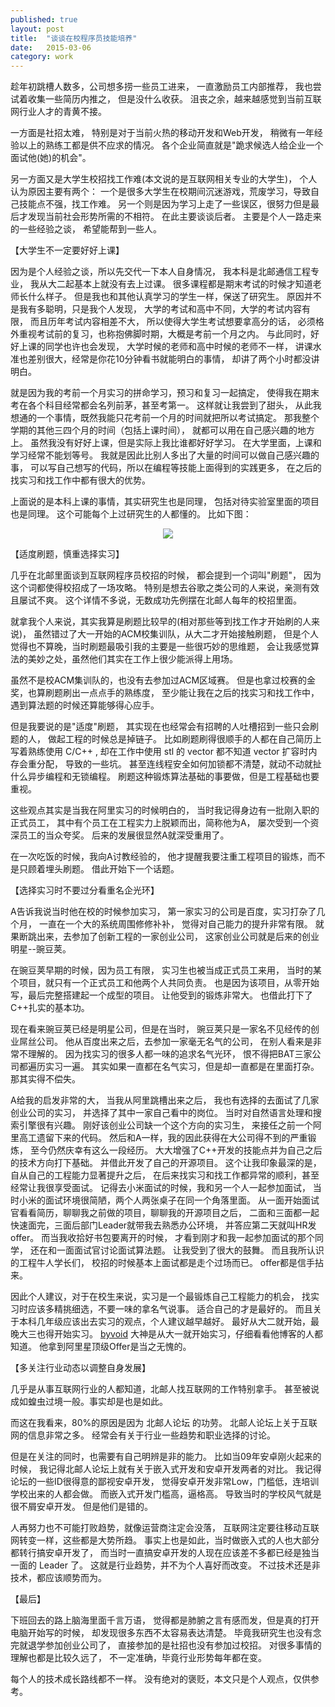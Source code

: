 ```yaml
---
published: true
layout: post
title:  "谈谈在校程序员技能培养"
date:   2015-03-06
category: work
---
```


趁年初跳槽人数多，公司想多捞一些员工进来，
一直激励员工内部推荐，
我也尝试着收集一些简历内推之，
但是没什么收获。
沮丧之余，越来越感觉到当前互联网行业人才的青黄不接。

一方面是社招太难，
特别是对于当前火热的移动开发和Web开发，
稍微有一年经验以上的熟练工都是供不应求的情况。
各个企业简直就是"跪求候选人给企业一个面试他(她)的机会"。

另一方面又是大学生校招找工作难(本文说的是互联网相关专业的大学生)，
个人认为原因主要有两个：
一个是很多大学生在校期间沉迷游戏，荒废学习，导致自己技能点不强，找工作难。
另一个则是因为学习上走了一些误区，很努力但是最后才发现当前社会形势所需的不相符。
在此主要谈谈后者。
主要是个人一路走来的一些经验之谈，
希望能帮到一些人。

【大学生不一定要好好上课】

因为是个人经验之谈，所以先交代一下本人自身情况，
我本科是北邮通信工程专业，
我从大二起基本上就没有去上过课。
很多课程都是期末考试的时候才知道老师长什么样子。
但是我也和其他认真学习的学生一样，保送了研究生。
原因并不是我有多聪明，只是我个人发现，
大学的考试和高中不同，大学的考试内容有限，
而且历年考试内容相差不大，
所以使得大学生考试想要拿高分的话，
必须格外重视考试前的复习，也称抱佛脚时期，大概是考前一个月之内。
与此同时，好好上课的同学也许也会发现，
大学时候的老师和高中时候的老师不一样，
讲课水准也差别很大，经常是你花10分钟看书就能明白的事情，
却讲了两个小时都没讲明白。

就是因为我的考前一个月实习的拼命学习，预习和复习一起搞定，
使得我在期末考在各个科目经常都会名列前茅，甚至考第一。
这样就让我尝到了甜头，
从此我想通的一个事情，既然我能只花考前一个月的时间就把所以考试搞定。
那我整个学期的其他三四个月的时间（包括上课时间），
就都可以用在自己感兴趣的地方上。
虽然我没有好好上课，但是实际上我比谁都好好学习。
在大学里面，上课和学习经常不能划等号。
我就是因此比别人多出了大量的时间可以做自己感兴趣的事，
可以写自己想写的代码，所以在编程等技能上面得到的实践更多，
在之后的找实习和找工作中都有很大的优势。

上面说的是本科上课的事情，其实研究生也是同理，
包括对待实验室里面的项目也是同理。
这个可能每个上过研究生的人都懂的。
比如下图：

<center>
<img src="http://images.yanyiwu.com/nothingworkandnooneknowwhy.jpg" class="photo"></img>
</center>

【适度刷题，慎重选择实习】

几乎在北邮里面谈到互联网程序员校招的时候，
都会提到一个词叫"刷题"，
因为这个词都使得校招成了一场攻略。
特别是想去谷歌之类公司的人来说，亲测有效且屡试不爽。
这个详情不多说，无数成功先例摆在北邮人每年的校招里面。

就拿我个人来说，其实我算是刷题比较早的(相对那些等到找工作才开始刷的人来说)，
虽然错过了大一开始的ACM校集训队，从大二才开始接触刷题，
但是个人觉得也不算晚，当时刷题最吸引我的主要是一些很巧妙的思维题，
会让我感觉算法的美妙之处，虽然他们其实在工作上很少能派得上用场。

虽然不是校ACM集训队的，也没有去参加过ACM区域赛。
但是也拿过校赛的金奖，也算刷题刷出一点点手的熟练度，
至少能让我在之后的找实习和找工作中，遇到算法题的时候还算能够得心应手。

但是我要说的是"适度"刷题，
其实现在也经常会有招聘的人吐槽招到一些只会刷题的人，
做起工程的时候总是掉链子。
比如刷题刷得很顺手的人都在自己简历上写着熟练使用 C/C++ ,
却在工作中使用 stl 的 vector 都不知道 vector 扩容时内存会重分配，
导致的一些坑。
甚至连线程安全如何加锁都不清楚，就动不动就扯什么异步编程和无锁编程。
刷题这种锻炼算法基础的事要做，但是工程基础也要重视。

这些观点其实是当我在阿里实习的时候明白的，
当时我记得身边有一批刚入职的正式员工，
其中有个员工在工程实力上脱颖而出，简称他为A，
屡次受到一个资深员工的当众夸奖。
后来的发展很显然A就深受重用了。

在一次吃饭的时候，我向A讨教经验的，
他才提醒我要注重工程项目的锻炼，而不是只顾着埋头刷题。
借此开始下一个话题。

【选择实习时不要过分看重名企光环】

A告诉我说当时他在校的时候参加实习，
第一家实习的公司是百度，实习打杂了几个月，
一直在一个大的系统周围修修补补，
觉得对自己能力的提升非常有限。
就果断跳出来，去参加了创新工程的一家创业公司，
这家创业公司就是后来的创业明星--豌豆荚。

在豌豆荚早期的时候，因为员工有限，
实习生也被当成正式员工来用，
当时的某个项目，就只有一个正式员工和他两个人共同负责。
也是因为该项目，从零开始写，最后完整搭建起一个成型的项目。
让他受到的锻炼非常大。
也借此打下了C++扎实的基本功。

现在看来豌豆荚已经是明星公司，但是在当时，
豌豆荚只是一家名不见经传的创业屌丝公司。
他从百度出来之后，去参加一家毫无名气的公司，
在别人看来是非常不理解的。
因为找实习的很多人都一味的追求名气光环，
恨不得把BAT三家公司都遍历实习一遍。
其实如果一直都在名气实习，但是却一直都是在里面打杂。
那其实得不偿失。

A给我的启发非常的大，
当我从阿里跳槽出来之后，
我也有选择的去面试了几家创业公司的实习，
并选择了其中一家自己看中的岗位。
当时对自然语言处理和搜索引擎很有兴趣。
刚好该创业公司缺一个这个方向的实习生，
来接任之前一个阿里高工遗留下来的代码。
然后和A一样，我的因此获得在大公司得不到的严重锻炼，
至今仍然庆幸有这么一段经历。
大大增强了C++开发的技能点并为自己之后的技术方向打下基础。
并借此开发了自己的开源项目。
这个让我印象最深的是，自从自己的工程能力显著提升之后，
在后来找实习和找工作都异常的顺利，甚至经常让我很享受面试。
记得去小米面试的时候，我和另一个人一起参加面试，
当时小米的面试环境很简陋，两个人两张桌子在同一个角落里面。
从一面开始面试官看看简历，聊聊我之前做的项目，聊聊我的开源项目之后，
二面和三面都一起快速面完，三面后部门Leader就带我去熟悉办公环境，
并答应第二天就叫HR发offer。
而当我收拾好书包要离开的时候，
才看到刚才和我一起参加面试的那个同学，
还在和一面面试官讨论面试算法题。
让我受到了很大的鼓舞。
而且我所认识的工程牛人学长们，
校招的时候基本上面试都是走个过场而已。
offer都是信手拈来。

因此个人建议，对于在校生来说，实习是一个最锻炼自己工程能力的机会，
找实习时应该多精挑细选，不要一味的拿名气说事。
适合自己的才是最好的。
而且关于本科几年级应该出去实习的观点，个人建议越早越好。
最好从大二就开始，最晚大三也得开始实习。
[byvoid] 大神是从大一就开始实习，仔细看看他博客的人都知道。
他拿到阿里星顶级Offer是当之无愧的。

【多关注行业动态以调整自身发展】

几乎是从事互联网行业的人都知道，北邮人找互联网的工作特别拿手。
甚至被说成如蝗虫过境一般。事实却是也是如此。

而这在我看来，80%的原因是因为 北邮人论坛 的功劳。
北邮人论坛上关于互联网的信息非常之多。
经常会有关于行业一些趋势和职业选择的讨论。

但是在关注的同时，也需要有自己明辨是非的能力。
比如当09年安卓刚火起来的时候，
我记得北邮人论坛上就有关于嵌入式开发和安卓开发两者的对比。
我记得论坛的一些ID很得意的鄙视安卓开发，
觉得安卓开发非常Low，门槛低，连培训学校出来的人都会做。
而嵌入式开发门槛高，逼格高。
导致当时的学校风气就是很不屑安卓开发。
但是他们是错的。

人再努力也不可能打败趋势，就像运营商注定会没落，
互联网注定要往移动互联网转变一样，这些都是大势所趋。
事实上也是如此，当时做嵌入式的人也大部分都转行搞安卓开发了，
而当时一直搞安卓开发的人现在应该差不多都已经是独当一面的 Leader 了。
这就是行业趋势，并不为个人喜好而改变。
不过技术还是非技术，都应该顺势而为。

【最后】

下班回去的路上脑海里面千言万语，
觉得都是肺腑之言有感而发，但是真的打开电脑开始写的时候，
却发现很多东西不太容易表达清楚。
毕竟我研究生也没有念完就退学参加创业公司了，
直接参加的是社招也没有参加过校招。
对很多事情的理解也都是比较久远了，
不一定准确，毕竟行业形势每年都在变。

每个人的技术成长路线都不一样。
没有绝对的褒贬，本文只是个人观点，仅供参考。

[byvoid]:https://www.byvoid.com/
